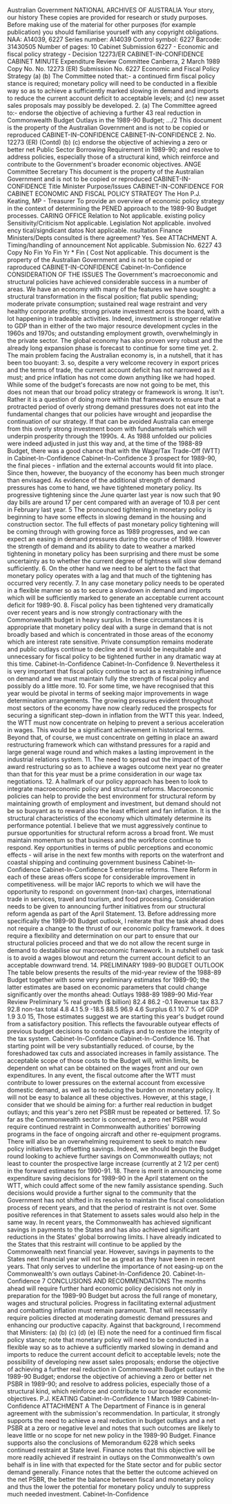 Australian Government 
NATIONAL ARCHIVES 
OF AUSTRALIA 
Your story, our history 
These copies are provided for research or study purposes. Before making use of the material for other purposes (for example publication) you should familiarise yourself with any copyright obligations. 
NAA: A14039, 6227 
Series number: A14039 
Control symbol: 6227 
Barcode: 31430505 
Number of pages: 10 
Cabinet Submission 6227 - Economic and fiscal policy strategy - Decision 12273/ER 
CABINET-IN-CONFIDENCE 
CABINET MINUTE 
Expenditure Review Committee 
Canberra, 2 March 1989 
Copy No. 
No. 12273 (ER) 
Submission No. 6227 Economic and Fiscal Policy Strategy 
(a) 
(b) 
The Committee noted that:- 
a continued firm fiscal policy stance is 
required; 
monetary policy will need to be conducted in a 
flexible way so as to achieve a sufficiently 
marked slowing in demand and imports to reduce 
the current account deficit to acceptable 
levels; and 
(c) 
new asset sales proposals may possibly be 
developed. 
2. 
(a) 
The Committee agreed to:- 
endorse the objective of achieving a further 
43 
real reduction in Commonwealth Budget Outlays in 
the 1989-90 Budget; 
.../2 
This document is the property of the Australian Government and is not to be copied or reproduced 
CABINET-IN-CONFIDENCE 
CABINET-IN-CONFIDENCE 
2. 
No. 12273 (ER) (Contd) 
(b) 
(c) 
endorse the objective of achieving a zero or 
better net Public Sector Borrowing Requirement 
in 1989-90; and 
resolve to address policies, especially those of 
a structural kind, which reinforce and 
contribute to the Government's broader economic 
objectives. 
ANGE 
Committee Secretary 
This document is the property of the Australian Government and is not to be copied or reproduced 
CABINET-IN-CONFIDENCE 
Title 
Minister 
Purpose/Issues 
CABINET-IN-CONFIDENCE 
FOR CABINET 
ECONOMIC AND FISCAL POLICY STRATEGY 
The Hon P.J. Keating, MP - Treasurer 
To provide an overview of economic policy strategy in the context of determining the PENED approach to the 1989-90 Budget processes. 
CARING OFFICE 
Relation to 
Not applicable. 
existing policy 
Sensitivity/Criticism 
Not applicable. 
Legislation 
Not applicable. 
involved 
ency tical/signdicant 
datos 
Not applicable. 
nsultation 
Finance 
Ministers/Depts consulted 
is there agreement? 
Yes. See ATTACHMENT A. 
Timing/handling of announcement 
Not applicable. 
Submission No. 
6227 
43 
Copy No 
Fin Yo 
Fin Yr * 
Fin ( 
Cost 
Not applicable. 
This document is the property of the Australian Government and is not to be copied or raproduced 
CABINET-IN-CONFIDENCE 
Cabinet-In-Confidence 
CONSIDERATION OF THE ISSUES 
The Government's macroeconomic and structural policies have 
achieved considerable success in a number of areas. We have an economy with many of the features we have sought: 
a structural transformation in the fiscal position; 
flat public spending; 
moderate private consumption; 
sustained real wage restraint and very healthy 
corporate profits; 
strong private investment across the board, with a lot happening in tradeable activities. Indeed, investment is stronger relative to GDP than in either of the two major resource development cycles in the 1960s and 
1970s; and 
outstanding employment growth, overwhelmingly in the 
private sector. 
The global economy has also proven very robust and the already long expansion phase is forecast to continue for some 
time yet. 
2. 
The main problem facing the Australian economy is, in a 
nutshell, that it has been too buoyant: 
3. 
so, despite a very welcome recovery in export prices 
and the terms of trade, the current account deficit has 
not narrowed as it must; and 
price inflation has not come down anything like we had 
hoped. 
While some of the budget's forecasts are now not going to be met, this does not mean that our broad policy strategy or framework is wrong. It isn't. Rather it is a question of doing more within that framework to ensure that a protracted period of overly strong demand pressures does not eat into the fundamental changes that our policies have wrought and 
jeopardise the continuation of our strategy. If that can be avoided Australia can emerge from this overly strong 
investment boom with fundamentals which will underpin 
prosperity through the 1990s. 
4. 
As 1988 unfolded our policies were indeed adjusted in just this way and, at the time of the 1988-89 Budget, there 
was a good chance that with the Wage/Tax Trade-Off (WTT) in 
Cabinet-In-Confidence 
Cabinet-In-Confidence 
3 
prospect for 1989-90, the final pieces - inflation and the external accounts would fit into place. Since then, however, the buoyancy of the economy has been much stronger than envisaged. As evidence of the additional strength of demand pressures has come to hand, we have tightened monetary policy. Its progressive tightening since the June quarter last year is now such that 90 day bills are around 
17 per cent compared with an average of 10.8 per cent in 
February last year. 
5 
The pronounced tightening in monetary policy is beginning to have some effects in slowing demand in the housing and construction sector. The full effects of past monetary policy tightening will be coming through with growing force as 1989 progresses, and we can expect an easing in demand pressures during the course of 1989. However the strength of demand and its ability to date to weather a marked tightening in monetary policy has been surprising and there must be some uncertainty as to whether the current degree of tightness will slow demand sufficiently. 
6. 
On the other hand we need to be alert to the fact that monetary policy operates with a lag and that much of the tightening has occurred very recently. 
7. In any case monetary policy needs to be operated in a flexible manner so as to secure a slowdown in demand and imports which will be sufficiently marked to generate an acceptable current account deficit for 1989-90. 
8. Fiscal policy has been tightened very dramatically over recent years and is now strongly contractionary with the Commonwealth budget in heavy surplus. In these circumstances it is appropriate that monetary policy deal with a surge in demand that is not broadly based and which is concentrated in those areas of the economy which are interest rate sensitive. Private consumption remains moderate and public outlays continue to decline and it would be inequitable and unnecessary for fiscal policy to be tightened further in any dramatic way at this time. 
Cabinet-In-Confidence 
Cabinet-In-Confidence 
9. Nevertheless it is very important that fiscal policy continue to act as a restraining influence on demand and we must maintain fully the strength of fiscal policy and 
possibly do a little more. 
10. For some time, we have recognised that this year would be pivotal in terms of seeking major improvements in wage determination arrangements. The growing pressures evident throughout most sectors of the economy have now clearly reduced the prospects for securing a significant step-down in inflation from the WTT this year. Indeed, the WTT must now 
concentrate on helping to prevent a serious acceleration in wages. This would be a significant achievement in historical terms. Beyond that, of course, we must concentrate on getting in place an award restructuring framework which can withstand pressures for a rapid and large general wage round and which makes a lasting improvement in the industrial relations system. 
11. The need to spread out the impact of the award restructuring so as to achieve a wages outcome next year no greater than that for this year must be a prime consideration 
in our wage tax negotiations. 
12. 
A hallmark of our policy approach has been to look to integrate macroeconomic policy and structural reforms. Macroeconomic policies can help to provide the best environment for structural reform by maintaining growth of employment and investment, but demand should not be so 
buoyant as to reward also the least efficient and fan 
inflation. It is the structural characteristics of the 
economy which ultimately determine its performance potential. I believe that we must aggressively continue to pursue opportunities for structural reform across a broad 
front. We must maintain momentum so that business and the workforce continue to respond. Key opportunities in terms of public perceptions and economic effects - will arise in the next few months with reports on the waterfront and coastal shipping and continuing government business 
Cabinet-In-Confidence 
Cabinet-In-Confidence 
5 
enterprise reforms. 
There 
Reform in each of these areas offers 
scope for considerable improvement in competitiveness. will be major IAC reports to which we will have the opportunity to respond: on government (non-tax) charges, international trade in services, travel and tourism, and food processing. Consideration needs to be given to announcing further initiatives from our structural reform agenda as part of the April Statement. 
13. Before addressing more specifically the 1989-90 Budget outlook, I reiterate that the task ahead does not require a change to the thrust of our economic policy framework. it does require a flexibility and determination on our part to ensure that our structural policies proceed and that we do not allow the recent surge in demand to destabilise our macroeconomic framework. In a nutshell our task is to avoid a wages blowout and return the current account deficit to an acceptable downward trend. 
14. 
PRELIMINARY 1989-90 BUDGET OUTLOOK 
The table below presents the results of the mid-year review of the 1988-89 Budget together with some very preliminary estimates for 1989-90; the latter estimates are based on economic parameters that could change significantly 
over the months ahead: 
Outlays 
1988-89 
1989-90 
Mid-Year Review Preliminary 
% real growth 
($ billion) 
82.4 
86.2 
-0.1 
Revenue 
tax 
83.7 
92.8 
non-tax total 
4.8 
4.1 
5.9 -18.5 
88.5 
96.9 
4.6 
Surplus 
6.1 
10.7 
% of GDP 
1.9 
3.0 
15, Those estimates suggest we are starting this year's budget round from a satisfactory position. This reflects the favourable outyear effects of previous budget decisions to contain outlays and to restore the integrity of the tax 
system. 
Cabinet-In-Confidence 
Cabinet-In-Confidence 
16. That starting point will be very substantially reduced. 
of course, by the foreshadowed tax cuts and associated 
increases in family assistance. The acceptable scope of those costs to the Budget will, within limits, be dependent 
on what can be obtained on the wages front and our own expenditures. In any event, the fiscal outcome after the WTT must contribute to lower pressures on the external account from excessive domestic demand, as well as to reducing the 
burden on monetary policy. It will not be easy to balance 
all these objectives. However, at this stage, I consider 
that we should be aiming for: 
a further real reduction in budget outlays; and 
this year's zero net PSBR must be repeated or bettered. 
17. So far as the Commonwealth sector is concerned, a zero 
net PSBR would require continued restraint in Commonwealth authorities' borrowing programs in the face of ongoing aircraft and other re-equipment programs. There will also be an overwhelming requirement to seek to match new policy 
initiatives by offsetting savings. Indeed, we should begin 
the Budget round looking to achieve further savings on 
Commonwealth outlays; not least to counter the prospective large increase (currently at 2 1/2 per cent) in the forward 
estimates for 1990-91. 
18. There is merit in announcing some expenditure saving decisions for 1989-90 in the April statement on the WTT, which could affect some of the new family assistance 
spending. Such decisions would provide a further signal to the community that the Government has not shifted in its resolve to maintain the fiscal consolidation process of recent years, and that the period of restraint is not over. Some positive references in that Statement to assets sales would also help in the same way. 
In recent years, the Commonwealth has achieved 
significant savings in payments to the States and has also achieved significant reductions in the States' global 
borrowing limits. I have already indicated to the States 
that this restraint will continue to be applied by the Commonwealth next financial year. However, savings in payments to the States next financial year will not be as 
great as they have been in recent years. That only serves to underline the importance of not easing-up on the 
Commonwealth's own outlays 
Cabinet-In-Confidence 
20. 
Cabinet-In-Confidence 
7 
CONCLUSIONS AND RECOMMENDATIONS 
The months ahead will require further hard economic policy decisions not only in preparation for the 1989-90 Budget but across the full range of monetary, wages and structural policies. Progress in facilitating external adjustment and combatting inflation must remain paramount. That will necessarily require policies directed at moderating domestic demand pressures and enhancing our productive capacity. Against that background, I recommend that 
Ministers: 
(a) 
(b) 
(c) 
(d) 
(e) 
(E) 
note the need for a continued firm fiscal policy stance; note that monetary policy will need to be conducted in a flexible way so as to achieve a sufficiently marked slowing in demand and imports to reduce the current account deficit to acceptable levels; 
note the possibility of developing new asset sales 
proposals; 
endorse the objective of achieving a further real reduction in Commonwealth Budget outlays in the 1989-90 
Budget; 
endorse the objective of achieving a zero or better net 
PSBR in 1989-90; and 
resolve to address policies, especially those of a structural kind, which reinforce and contribute to our broader economic objectives. 
P.J. KEATING 
Cabinet-In-Confidence 
1 March 1989 
Cabinet-In-Confidence 
ATTACHMENT A 
The Department of Finance is in general agreement with the 
submission's recommendation. In particular, it strongly 
supports the need to achieve a real reduction in budget 
outlays and a net PSBR at a zero or negative level and 
notes that such outcomes are likely to leave little or no 
scope for net new policy in the 1989-90 Budget. 
Finance supports also the conclusions of Memorandum 6228 
which seeks continued restraint at State level. Finance 
notes that this objective will be more readily achieved if 
restraint in outlays on the Commonwealth's own behalf is in 
line with that expected for the State sector and for public sector demand generally. 
Finance notes that the better the outcome achieved on the net PSBR, the better the balance between fiscal and monetary policy and thus the lower the potential for monetary policy 
unduly to suppress much needed investment. 
Cabinet-In-Confidence 
